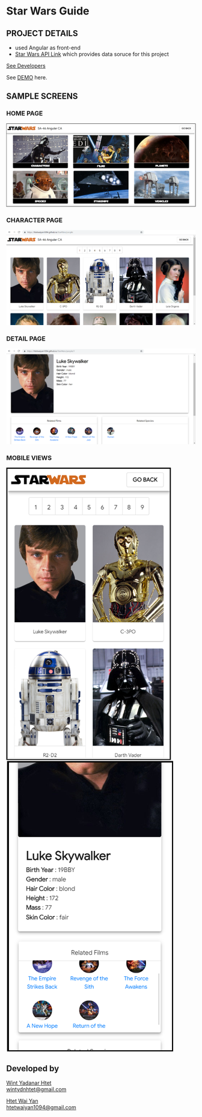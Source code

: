 # Star Wars Guide
## PROJECT DETAILS

- used Angular as front-end
- [Star Wars API Link](https://swapi.co/) which provides data soruce for this project

[See Developers](#developed-by)

See [DEMO](https://htetwaiyan1094.github.io/StarWars/) here.

## SAMPLE SCREENS

### HOME PAGE
![](images/demo.png)

### CHARACTER PAGE
![](images/list-page.png)

### DETAIL PAGE
![](images/detail-page.png)

### MOBILE VIEWS
![](images/mobile-view01.png) ![](images/mobile-view02.png)

## Developed by
[Wint Yadanar Htet](https://github.com/wintydn)  
wintydnhtet@gmail.com

[Htet Wai Yan](https://github.com/htetwaiyan1094)  
htetwaiyan1094@gmail.com